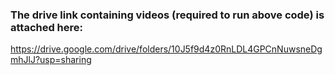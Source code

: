### The drive link containing videos (required to run above code) is attached here: 
https://drive.google.com/drive/folders/10J5f9d4z0RnLDL4GPCnNuwsneDgmhJlJ?usp=sharing